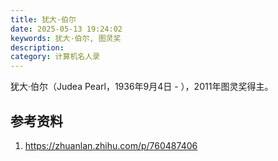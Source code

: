 ```yaml
---
title: 犹大·伯尔
date: 2025-05-13 19:24:02
keywords: 犹大·伯尔, 图灵奖
description: 
category: 计算机名人录
---
```


犹大·伯尔（Judea Pearl，1936年9月4日 - ），2011年图灵奖得主。

## 参考资料
1. https://zhuanlan.zhihu.com/p/760487406